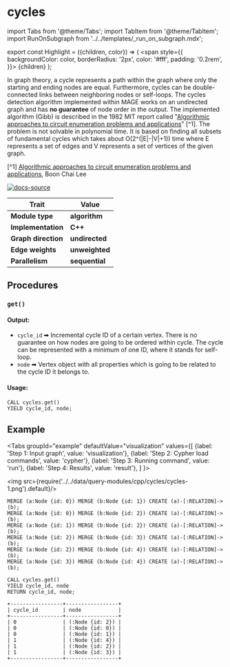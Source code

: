 # cycles

import Tabs from '@theme/Tabs';
import TabItem from '@theme/TabItem';
import RunOnSubgraph from '../../templates/_run_on_subgraph.mdx';

export const Highlight = ({children, color}) => (
  <span
    style={{
      backgroundColor: color,
      borderRadius: '2px',
      color: '#fff',
      padding: '0.2rem',
    }}>
    {children}
  </span>
);

In graph theory, a cycle represents a path within the graph where only the starting and ending nodes are equal. Furthermore, cycles can be double-connected links between neighboring nodes or self-loops. The cycles detection algorithm implemented within MAGE works on an undirected graph and has **no guarantee** of node order in the output. The implemented algorithm (Gibb) is described in the 1982 MIT report called "[Algorithmic approaches to circuit enumeration problems and applications](http://hdl.handle.net/1721.1/68106)" [^1]. The problem is not solvable in polynomial time. It is based on finding all subsets of fundamental cycles which takes about O(2^(|E|-|V|+1)) time where E represents a set of edges and V represents a set of vertices of the given graph.

[^1] [Algorithmic approaches to circuit enumeration problems and applications](http://hdl.handle.net/1721.1/68106), Boon Chai Lee

[![docs-source](https://img.shields.io/badge/source-cycles-FB6E00?logo=github&style=for-the-badge)](https://github.com/memgraph/mage/blob/main/cpp/cycles_module/cycles_module.cpp)

| Trait               | Value                                                 |
| ------------------- | ----------------------------------------------------- |
| **Module type**     | <Highlight color="#FB6E00">**algorithm**</Highlight>  |
| **Implementation**  | <Highlight color="#FB6E00">**C++**</Highlight>        |
| **Graph direction** | <Highlight color="#FB6E00">**undirected**</Highlight> |
| **Edge weights**    | <Highlight color="#FB6E00">**unweighted**</Highlight> |
| **Parallelism**     | <Highlight color="#FB6E00">**sequential**</Highlight> |

## Procedures

<RunOnSubgraph/>

### `get()`

#### Output:

* `cycle_id` ➡ Incremental cycle ID of a certain vertex. There is no guarantee on how nodes are going to be ordered within cycle. The cycle can be represented with a minimum of one ID, where it stands for self-loop.
* `node` ➡ Vertex object with all properties which is going to be related to the cycle ID it belongs to.

#### Usage:
```cypher
CALL cycles.get()
YIELD cycle_id, node;
```

## Example

<Tabs
  groupId="example"
  defaultValue="visualization"
  values={[
    {label: 'Step 1: Input graph', value: 'visualization'},
    {label: 'Step 2: Cypher load commands', value: 'cypher'},
    {label: 'Step 3: Running command', value: 'run'},
    {label: 'Step 4: Results', value: 'result'},
  ]
}>
  <TabItem value="visualization">

  <img src={require('../../data/query-modules/cpp/cycles/cycles-1.png').default}/>

  </TabItem>


  <TabItem value="cypher">

```cypher
MERGE (a:Node {id: 0}) MERGE (b:Node {id: 1}) CREATE (a)-[:RELATION]->(b);
MERGE (a:Node {id: 0}) MERGE (b:Node {id: 2}) CREATE (a)-[:RELATION]->(b);
MERGE (a:Node {id: 1}) MERGE (b:Node {id: 2}) CREATE (a)-[:RELATION]->(b);
MERGE (a:Node {id: 2}) MERGE (b:Node {id: 3}) CREATE (a)-[:RELATION]->(b);
MERGE (a:Node {id: 2}) MERGE (b:Node {id: 4}) CREATE (a)-[:RELATION]->(b);
MERGE (a:Node {id: 3}) MERGE (b:Node {id: 4}) CREATE (a)-[:RELATION]->(b);
```

  </TabItem>

  <TabItem value="run">

```cypher
CALL cycles.get()
YIELD cycle_id, node
RETURN cycle_id, node;
```

  </TabItem>


  <TabItem value="result">

```plaintext
+-----------------+-----------------+
| cycle_id        | node            |
+-----------------+-----------------+
| 0               | (:Node {id: 2}) |
| 0               | (:Node {id: 0}) |
| 0               | (:Node {id: 1}) |
| 1               | (:Node {id: 4}) |
| 1               | (:Node {id: 2}) |
| 1               | (:Node {id: 3}) |
+-----------------+-----------------+
```

  </TabItem>

</Tabs>
